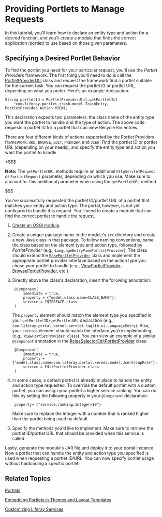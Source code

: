 # Providing Portlets to Manage Requests [](id=providing-portlets-to-manage-requests)

In this tutorial, you'll learn how to declare an entity type and action for a
desired function, and you'll create a module that finds the correct application
(portlet) to use based on those given parameters.

## Specifying a Desired Portlet Behavior [](id=specifying-a-desired-portlet-behavior)

To find the portlet you need for your particular request, you'll use the
*Portlet Providers* framework. The first thing you'll need to do is call the
[PortletProviderUtil](@platform-ref@/7.0-latest/javadocs/portal-kernel/com/liferay/portal/kernel/portlet/PortletProviderUtil.html)
class and request the framework find a portlet suitable for the current task.
You can request the portlet ID or portlet URL, depending on what you prefer.
Here's an example declaration:

    String portletId = PortletProviderUtil.getPortletId(
        "com.liferay.portlet.trash.model.TrashEntry, PortletProvider.Action.VIEW);

This declaration expects two parameters: the class name of the entity type you
want the portlet to handle and the type of action. The above code requests a
portlet ID for a portlet that can view Recycle Bin entries.

There are four different kinds of actions supported by the Portlet Providers
framework: `ADD`, `BROWSE`, `EDIT`, `PREVIEW`, and `VIEW`. Find the portlet ID
or portlet URL (depending on your needs), and specify the entity type and action
you want the portlet to handle.

+$$$

**Note:** The `getPortletURL` methods require an additional `HttpServletRequest`
or `PortletRequest` parameter, depending on which you use. Make sure to account
for this additional parameter when using the `getPortletURL` method.

$$$

You've successfully requested the portlet ID/portlet URL of a portlet that
matches your entity and action type. The portal, however, is not yet configured
to handle this request. You'll need to create a module that can find the correct 
portlet to handle the request.

1. [Create an OSGi module](/develop/tutorials/-/knowledge_base/7-0/starting-module-development#creating-a-module).

2. Create a unique package name in the module's `src` directory and create a
   new Java class in that package. To follow naming conventions, name the class
   based on the element type and action type, followed by *PortletProvider*
   (e.g., `LanguageEntryViewPortletProvider`). The class should extend the
   [`BasePortletProvider`](@platform-ref@/7.0-latest/javadocs/portal-kernel/com/liferay/portal/kernel/portlet/BasePortletProvider.html)
   class and implement the appropriate portlet provider interface based on the
   action type you chose your portlet to handle (e.g.,
   [ViewPortletProvider](@platform-ref@/7.0-latest/javadocs/portal-kernel/com/liferay/portal/kernel/portlet/ViewPortletProvider.html),
   [BrowsePortletProvider](@platform-ref@/7.0-latest/javadocs/portal-kernel/com/liferay/portal/kernel/portlet/BrowsePortletProvider.html),
   etc.).

3. Directly above the class's declaration, insert the following annotation:

        @Component(
            immediate = true,
            property = {"model.class.name=CLASS_NAME"},
            service = INTERFACE.class
        )

    The `property` element should match the element type you specified in your
    `getPortletID/getPortletURL` declaration (e.g.,
    `com.liferay.portal.kernel.servlet.taglib.ui.LanguageEntry`). Also, your
    `service` element should match the interface you're implementing (e.g.,
    `ViewPortletProvider.class`). You can view an example of a similar
    `@Component` annotation in the
    [RolesSelectorEditPortletProvider](@app-ref@/foundation/latest/javadocs/com/liferay/roles/selector/web/internal/portlet/RolesSelectorEditPortletProvider.html)
    class:

        @Component(
            immediate = true,
            property = {"model.class.name=com.liferay.portal.kernel.model.UserGroupRole"},
            service = EditPortletProvider.class
        )

4. In some cases, a default portlet is already in place to handle the entity
   and action type requested. To override the default portlet with a custom
   portlet, you can assign your portlet a higher service ranking. You can do
   this by setting the following property in your `@Component` declaration:

        property= {"service.ranking:Integer=10"}

    Make sure to replace the integer with a number that is ranked higher than
    the portlet being used by default. 

5. Specify the methods you'd like to implement. Make sure to retrieve the
   portlet ID/portlet URL that should be provided when this service is called.

Lastly, generate the module's JAR file and deploy it to your portal instance.
Now a portlet that can handle the entity and action type you specified is used
when requesting a portlet ID/URL. You can now specify portlet usage without
hardcoding a specific portlet!

## Related Topics [](id=related-topics)

[Portlets](/develop/tutorials/-/knowledge_base/7-0/portlets)

[Embedding Portlets in Themes and Layout Templates](/develop/tutorials/-/knowledge_base/7-0/embedding-portlets-in-themes-and-layout-templates)

[Customizing Liferay Services](/develop/tutorials/-/knowledge_base/7-0/customizing-liferay-services-service-wrappers)
